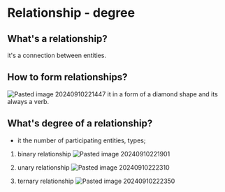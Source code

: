 
# Relationship - degree
## What's a relationship?
it's a connection between entities.
## How to form relationships?
![Pasted image 20240910221447](https://github.com/user-attachments/assets/a75d5ada-bb82-41ef-bc3a-fabca8d8b1bd)
it in a form of a diamond shape and its always a verb.
## What's degree of a relationship?
- it the number of participating entities, types;
1. binary relationship
 ![Pasted image 20240910221901](https://github.com/user-attachments/assets/9183807b-1553-49a3-94db-ab68e787c327)

2. unary relationship
 ![Pasted image 20240910222310](https://github.com/user-attachments/assets/d9cb38a0-3e92-40d5-9f2f-c0e412028ab1)

3. ternary relationship
 ![Pasted image 20240910222350](https://github.com/user-attachments/assets/931deb06-2195-4756-8bf9-cae01dfcdaf8)
